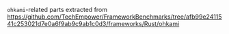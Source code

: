 `ohkami`-related parts extracted from https://github.com/TechEmpower/FrameworkBenchmarks/tree/afb99e2411541c253021d7e0a6f9ab9c9ab1c0d3/frameworks/Rust/ohkami
